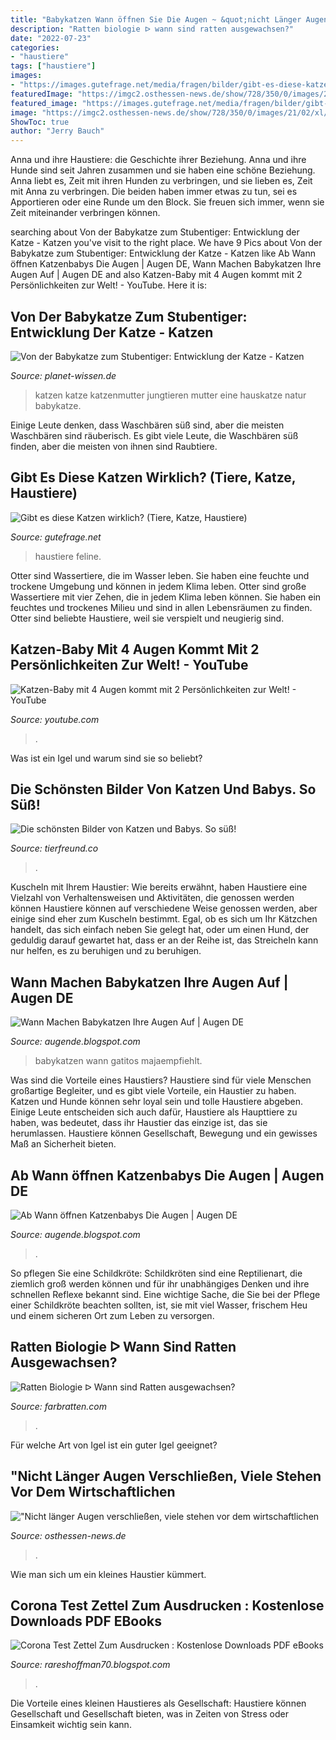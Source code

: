 ```yaml
---
title: "Babykatzen Wann öffnen Sie Die Augen ~ &quot;nicht Länger Augen Verschließen, Viele Stehen Vor Dem Wirtschaftlichen"
description: "Ratten biologie ᐅ wann sind ratten ausgewachsen?"
date: "2022-07-23"
categories:
- "haustiere"
tags: ["haustiere"]
images:
- "https://images.gutefrage.net/media/fragen/bilder/gibt-es-diese-katzen-wirklich/0_original.jpg?v=1344776954000"
featuredImage: "https://imgc2.osthessen-news.de/show/728/350/0/images/21/02/xl/11643272-11639827-dsc-7903.jpg"
featured_image: "https://images.gutefrage.net/media/fragen/bilder/gibt-es-diese-katzen-wirklich/0_original.jpg?v=1344776954000"
image: "https://imgc2.osthessen-news.de/show/728/350/0/images/21/02/xl/11643272-11639827-dsc-7903.jpg"
ShowToc: true
author: "Jerry Bauch"
---
```



Anna und ihre Haustiere: die Geschichte ihrer Beziehung.
Anna und ihre Hunde sind seit Jahren zusammen und sie haben eine schöne Beziehung. Anna liebt es, Zeit mit ihren Hunden zu verbringen, und sie lieben es, Zeit mit Anna zu verbringen. Die beiden haben immer etwas zu tun, sei es Apportieren oder eine Runde um den Block. Sie freuen sich immer, wenn sie Zeit miteinander verbringen können.

	

		
searching about Von der Babykatze zum Stubentiger: Entwicklung der Katze - Katzen you've visit to the right place. We have 9 Pics about Von der Babykatze zum Stubentiger: Entwicklung der Katze - Katzen like Ab Wann öffnen Katzenbabys Die Augen | Augen DE, Wann Machen Babykatzen Ihre Augen Auf | Augen DE and also Katzen-Baby mit 4 Augen kommt mit 2 Persönlichkeiten zur Welt! - YouTube. Here it is:
		
    
## Von Der Babykatze Zum Stubentiger: Entwicklung Der Katze - Katzen

<img loading=lazy src="http://www.planet-wissen.de/natur/haustiere/katzen/katze-katzenmutter-100~_v-gseagaleriexl.jpg" onerror="this.onerror=null;this.src='https://tse2.mm.bing.net/th?id=OIP.zscqTWw7FyqqqQCuYOMiYwHaEK&amp;pid=15.1';" alt="Von der Babykatze zum Stubentiger: Entwicklung der Katze - Katzen">

_Source: planet-wissen.de_

>katzen katze katzenmutter jungtieren mutter eine hauskatze natur babykatze. 

	

Einige Leute denken, dass Waschbären süß sind, aber die meisten Waschbären sind räuberisch.
Es gibt viele Leute, die Waschbären süß finden, aber die meisten von ihnen sind Raubtiere.

    
## Gibt Es Diese Katzen Wirklich? (Tiere, Katze, Haustiere)

<img loading=lazy src="https://images.gutefrage.net/media/fragen/bilder/gibt-es-diese-katzen-wirklich/0_original.jpg?v=1344776954000" onerror="this.onerror=null;this.src='https://tse2.mm.bing.net/th?id=OIP.w4EhdoFAMp3g6MVa9zqzKwHaE7&amp;pid=15.1';" alt="Gibt es diese Katzen wirklich? (Tiere, Katze, Haustiere)">

_Source: gutefrage.net_

>haustiere feline. 

	

Otter sind Wassertiere, die im Wasser leben. Sie haben eine feuchte und trockene Umgebung und können in jedem Klima leben.
Otter sind große Wassertiere mit vier Zehen, die in jedem Klima leben können. Sie haben ein feuchtes und trockenes Milieu und sind in allen Lebensräumen zu finden. Otter sind beliebte Haustiere, weil sie verspielt und neugierig sind.

    
## Katzen-Baby Mit 4 Augen Kommt Mit 2 Persönlichkeiten Zur Welt! - YouTube

<img loading=lazy src="https://i.ytimg.com/vi/3KHutI5hxGM/maxresdefault.jpg" onerror="this.onerror=null;this.src='https://tse1.mm.bing.net/th?id=OIP.TcTO6T0OgWYSQYx4B3Z89AHaEK&amp;pid=15.1';" alt="Katzen-Baby mit 4 Augen kommt mit 2 Persönlichkeiten zur Welt! - YouTube">

_Source: youtube.com_

>. 

	

Was ist ein Igel und warum sind sie so beliebt?

    
## Die Schönsten Bilder Von Katzen Und Babys. So Süß!

<img loading=lazy src="https://files.heftigcdn.com/wp-content/uploads/2015/04/b8d386288396db02d7a568e11315f495-800x408.jpg" onerror="this.onerror=null;this.src='https://tse1.mm.bing.net/th?id=OIP.DG2ZtI3Szy5vVMX_kefdUwHaDx&amp;pid=15.1';" alt="Die schönsten Bilder von Katzen und Babys. So süß!">

_Source: tierfreund.co_

>. 

	

Kuscheln mit Ihrem Haustier: Wie bereits erwähnt, haben Haustiere eine Vielzahl von Verhaltensweisen und Aktivitäten, die genossen werden können
Haustiere können auf verschiedene Weise genossen werden, aber einige sind eher zum Kuscheln bestimmt. Egal, ob es sich um Ihr Kätzchen handelt, das sich einfach neben Sie gelegt hat, oder um einen Hund, der geduldig darauf gewartet hat, dass er an der Reihe ist, das Streicheln kann nur helfen, es zu beruhigen und zu beruhigen.

    
## Wann Machen Babykatzen Ihre Augen Auf | Augen DE

<img loading=lazy src="https://i.pinimg.com/originals/88/8e/a1/888ea17ca88b798fdc4caf8daff963ce.jpg" onerror="this.onerror=null;this.src='https://tse3.mm.bing.net/th?id=OIP.dQMbLmq39TglIErBa5XkmAHaHK&amp;pid=15.1';" alt="Wann Machen Babykatzen Ihre Augen Auf | Augen DE">

_Source: augende.blogspot.com_

>babykatzen wann gatitos majaempfiehlt. 

	

Was sind die Vorteile eines Haustiers?
Haustiere sind für viele Menschen großartige Begleiter, und es gibt viele Vorteile, ein Haustier zu haben. Katzen und Hunde können sehr loyal sein und tolle Haustiere abgeben. Einige Leute entscheiden sich auch dafür, Haustiere als Haupttiere zu haben, was bedeutet, dass ihr Haustier das einzige ist, das sie herumlassen. Haustiere können Gesellschaft, Bewegung und ein gewisses Maß an Sicherheit bieten.

    
## Ab Wann öffnen Katzenbabys Die Augen | Augen DE

<img loading=lazy src="https://lh5.googleusercontent.com/proxy/j7Qj12qM91yE9xim-Zjpr5z7nYiBtSXFUy8uSAsQEfk2Eji4dnJDKiME-1Pj2qquoCk4yhtwQHIvUnL7VR7ZT0VgvCTUQNYUHGUQZkMo9uyCjiG3J5bgzSTMHoGdE6aRYHBWp1jQmauTLrr-zx4=s0-d" onerror="this.onerror=null;this.src='https://tse2.mm.bing.net/th?id=OIP.p9ndWzsnp_bdERIjmGGWOAAAAA&amp;pid=15.1';" alt="Ab Wann öffnen Katzenbabys Die Augen | Augen DE">

_Source: augende.blogspot.com_

>. 

	

So pflegen Sie eine Schildkröte:
Schildkröten sind eine Reptilienart, die ziemlich groß werden können und für ihr unabhängiges Denken und ihre schnellen Reflexe bekannt sind. Eine wichtige Sache, die Sie bei der Pflege einer Schildkröte beachten sollten, ist, sie mit viel Wasser, frischem Heu und einem sicheren Ort zum Leben zu versorgen.

    
## Ratten Biologie ᐅ Wann Sind Ratten Ausgewachsen?

<img loading=lazy src="https://farbratten.com/wp-content/uploads/2013/04/Ratten-Biologie-FB-2.jpg" onerror="this.onerror=null;this.src='https://tse3.mm.bing.net/th?id=OIP.NB8er32TEFgGjnFNeuMpYQHaD4&amp;pid=15.1';" alt="Ratten Biologie ᐅ Wann sind Ratten ausgewachsen?">

_Source: farbratten.com_

>. 

	

Für welche Art von Igel ist ein guter Igel geeignet?

    
## &quot;Nicht Länger Augen Verschließen, Viele Stehen Vor Dem Wirtschaftlichen

<img loading=lazy src="https://imgc2.osthessen-news.de/show/728/350/0/images/21/02/xl/11643272-11639827-dsc-7903.jpg" onerror="this.onerror=null;this.src='https://tse1.mm.bing.net/th?id=OIP.g0dWUpv4tAkU22DUBR_sjAHaDj&amp;pid=15.1';" alt="&quot;Nicht länger Augen verschließen, viele stehen vor dem wirtschaftlichen">

_Source: osthessen-news.de_

>. 

	

Wie man sich um ein kleines Haustier kümmert.

    
## Corona Test Zettel Zum Ausdrucken : Kostenlose Downloads PDF EBooks

<img loading=lazy src="https://i1.wp.com/meinfrankreich.com/wp-content/uploads/2020/08/Covid-19_attestation_sur_l_honneur-scaled.jpg" onerror="this.onerror=null;this.src='https://tse4.mm.bing.net/th?id=OIP.lp29GZ626U1M4MAIO6DJIAHaLi&amp;pid=15.1';" alt="Corona Test Zettel Zum Ausdrucken : Kostenlose Downloads PDF eBooks">

_Source: rareshoffman70.blogspot.com_

>. 

	

Die Vorteile eines kleinen Haustieres als Gesellschaft: Haustiere können Gesellschaft und Gesellschaft bieten, was in Zeiten von Stress oder Einsamkeit wichtig sein kann.

